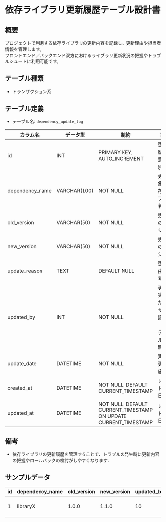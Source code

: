 # 依存ライブラリ更新履歴テーブル設計書

## 概要
プロジェクトで利用する依存ライブラリの更新内容を記録し、更新理由や担当者情報を管理します。  
フロントエンド／バックエンド双方におけるライブラリ更新状況の把握やトラブルシュートに利用可能です。

## テーブル種類
- トランザクション系

## テーブル定義
- テーブル名: `dependency_update_log`

| カラム名         | データ型      | 制約                                      | 説明                                       |
|------------------|---------------|-------------------------------------------|--------------------------------------------|
| id               | INT           | PRIMARY KEY, AUTO_INCREMENT               | 更新履歴の一意な識別子                        |
| dependency_name  | VARCHAR(100)  | NOT NULL                                  | 更新対象の依存ライブラリ名                     |
| old_version      | VARCHAR(50)   | NOT NULL                                  | 更新前のバージョン                           |
| new_version      | VARCHAR(50)   | NOT NULL                                  | 更新後のバージョン                           |
| update_reason    | TEXT          | DEFAULT NULL                              | 更新理由、備考                              |
| updated_by       | INT           | NOT NULL                                  | 更新を実施したユーザーの識別子（`user` テーブル参照） |
| update_date      | DATETIME      | NOT NULL                                  | 実際の更新実施日時                           |
| created_at       | DATETIME      | NOT NULL, DEFAULT CURRENT_TIMESTAMP       | レコード作成日時                           |
| updated_at       | DATETIME      | NOT NULL, DEFAULT CURRENT_TIMESTAMP ON UPDATE CURRENT_TIMESTAMP | レコード更新日時               |

## 備考
- 依存ライブラリの更新履歴を管理することで、トラブルの発生時に更新内容の把握やロールバックの検討がしやすくなります.

## サンプルデータ
| id | dependency_name | old_version | new_version | updated_by | update_date          | created_at           |
|----|-----------------|-------------|-------------|------------|----------------------|----------------------|
| 1  | libraryX        | 1.0.0       | 1.1.0       | 10         | 2023-10-01 13:00:00  | 2023-10-01 13:00:00  |

